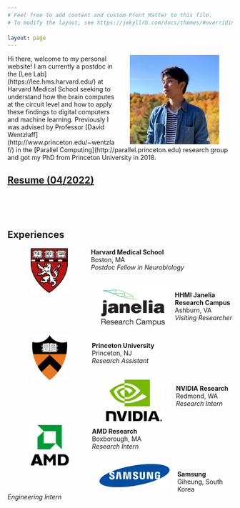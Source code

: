 ```yaml
---
# Feel free to add content and custom Front Matter to this file.
# To modify the layout, see https://jekyllrb.com/docs/themes/#overriding-theme-defaults

layout: page
---
```


<img style="float: right; margin: 0px 30px" src="images/72640582_10156770136617201_6628404907449778176_n.jpg" alt="Me" width="200"/>
Hi there, welcome to my personal website! I am currently a postdoc in the [Lee Lab](https://lee.hms.harvard.edu/) at Harvard Medical School seeking to understand how the brain computes at the circuit level and how to apply these findings to digital computers and machine learning. Previously I was advised by Professor [David Wentzlaff](http://www.princeton.edu/~wentzlaf/) in the [Parallel Computing](http://parallel.princeton.edu) research group and got my PhD from Princeton University in 2018. 

## [Resume (04/2022)](https://www.dropbox.com/s/njznabyrc5q0frg/github_resume.pdf?dl=1)

<br/>
<br/>
<br/>

## Experiences

<img style="float: left; margin: 0px 52px" src="assets/hms_logo.png" alt="Harvard Medical School" height="100"/>

**Harvard Medical School**  
Boston, MA  
*Postdoc Fellow in Neurobiology*

<br/>

<img style="float: left; margin: 0px 15px" src="assets/hhmi_janelia_logo.png" alt="HHMI Janelia Farm" height="100"/>

**HHMI Janelia Research Campus**  
Ashburn, VA  
*Visiting Researcher*

<br/>

<img style="float: left; margin: 0px 55px" src="assets/princeton_shield.png" alt="Princeton University" height="100"/>

**Princeton University**  
Princeton, NJ  
*Research Assistant*

<br/>

<img style="float: left; margin: 0px 27px" src="assets/nvidia_logo.jpg" alt="NVIDIA" height="100"/>

**NVIDIA Research**  
Redmond, WA  
*Research Intern*

<br/>

<img style="float: left; margin: 0px 47px" src="assets/amd_logo.png" alt="AMD" height="100"/>

**AMD Research**  
Boxborough, MA  
*Research Intern*

<br/>

<img style="float: left; margin: 0px 17px" src="assets/samsung_logo.png" alt="Samsung" height="52"/>

**Samsung**  
Giheung, South Korea  
*Engineering Intern*

<br/>

